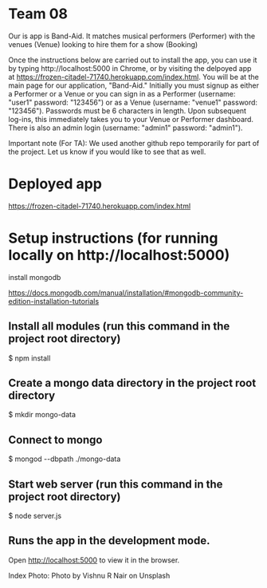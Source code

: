 # Team 08

Our is app is Band-Aid. It matches musical performers (Performer) with the venues (Venue) looking to hire them for a show (Booking)

Once the instructions below are carried out to install the app, you can use it by typing http://localhost:5000 in Chrome, or by visiting the delpoyed app at https://frozen-citadel-71740.herokuapp.com/index.html. You will be at the main page for our application, "Band-Aid." Initially you must signup as either a Performer or a Venue or you can sign in as a Performer (username: "user1" password: "123456") or as a Venue (username: "venue1" password: "123456"). Passwords must be 6 characters in length.  Upon subsequent log-ins, this immediately takes you to your Venue or Performer dashboard. There is also an admin login (username: "admin1" password: "admin1").

Important note (For TA): We used another github repo temporarily for part of the project. Let us know if you would like to see that as well.

# Deployed app

https://frozen-citadel-71740.herokuapp.com/index.html




# Setup instructions (for running locally on http://localhost:5000)

install mongodb

https://docs.mongodb.com/manual/installation/#mongodb-community-edition-installation-tutorials


## Install all modules (run this command in the project root directory)

$ npm install

## Create a mongo data directory in the project root directory

$ mkdir mongo-data

## Connect to mongo
$ mongod --dbpath ./mongo-data

## Start web server (run this command in the project root directory)

$ node server.js


## Runs the app in the development mode.
Open [http://localhost:5000](http://localhost:5000) to view it in the browser.


Index Photo:
Photo by Vishnu R Nair on Unsplash
